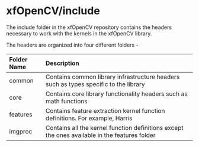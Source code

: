 # xfOpenCV/include
The include folder in the xfOpenCV repository contains the headers necessary to work with the kernels in the xfOpenCV library.

The headers are organized into four different folders - 

| Folder Name | Description |
| :------------- | :------------- |
| common | Contains common library infrastructure headers such as types specific to the library |
| core | Contains core library functionality headers such as math functions |
| features | Contains feature extraction kernel function definitions. For example, Harris |
| imgproc | Contains all the kernel function definitions except the ones available in the features folder |